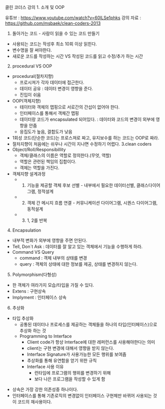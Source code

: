 클린 코더스 강의 1. 소개 및 OOP

유튜브 : https://www.youtube.com/watch?v=60lLSe1phks
강의 자료 : https://github.com/msbaek/clean-coders-2013

1. 돌아가는 코드 - 사람이 읽을 수 있는 코드 만들기
  - 사용되는 코드는 작성후 최소 10회 이상 읽힌다.
  - 변수명을 잘 써야한다.
  - 새로운 코드를 작성하는 시간 VS 작성된 코드를 읽고 수정/추가 하는 시간
2. procedural VS OOP
  - procedural(절차지향)
    - 프로시져가 각자 데이터에 접근한다.
    - 데이터 공유 : 데이터 변경이 영향을 준다.
    - 진입이 쉬움
  - OOP(객체지향)
    - 테이터와 객체의 맵핑으로 서로간의 간섭이 없어야 한다.
    - 인터페이스를 통해서 객체간 맵핑
    - 데이터랑 코드가 encapsulated 되어있다. : 데이터와 코드의 변경이 외부에 영향을 안줌
    - 응집도가 높음, 결합도가 낮음
  - 1회성 코드(단순한 코드)는 프로스져로 짜고, 유지보수를 하는 코드는 OOP로 짜라.
  - 절차지향이 처음에는 쉬우나 시간이 지나면 수정하기 어렵다.
3.clean coders
  - Object/Roll/Responsibillity
    - 객체/클래스의 이름은 역할로 정의한다.(무엇, 역할)
    - 역할은 관련된 책임의 집합이다.
    - 객체는 역할을 가진다.
  - 객체지향 설계과정
    - 1. 기능을 제공할 객체 후보 선별 - 내부에서 필요한 데이터선별, 클래스다이어그램, 정적설계
    - 2. 객체 간 메시지 흐름 연결 - 커뮤니케이션 다이어그램, 시퀀스 다이어그램, 동적설계
    - 3. 1, 2를 반복
4. Encapsulation
  - 내부적 변화가 외부에 영향을 주면 안된다.
  - Tell, Don`t Ask : 데이터를 잘 알고 있는 객체에서 기능을 수행하게 하라.
  - Command VS Query
    - command : 객체 내부의 상태를 변경
    - query : 객체의 상태에 대한 정보를 제공, 상태를 변경하지 않는다.
5. Polymorphism(다형성)
  - 한 객체가 여라가지 모습/타입을 가질 수 있다.
  - Extens : 구현상속
  - Implyment : 인터페이스 상속
6. 추상화
  - 타입 추상화
    - 공통된 데이터나 프로세스를 제공하는 객체들을 하나의 타입(인터페이스)으로 추상화 하는 것
    - Programming to Interface
      - Client code가 항상 Interface에 대한 레퍼런스를 사용해야한다는 의미
      - client는 구현 변경에 대해서 영향을 받지 않는다.
      - Interface Signature가 사용가능한 모든 행위를 보여줌
      - 추상화를 통해 유연함을 얻기 위한 규칙
      - Interface 사용 이유
        - 런타임에 프로그램의 행위를 변경하기 위해
        - 보다 나은 프로그램을 작성할 수 있게 함

* 상속은 가장 강한 의존성중 하나이다.
* 인터페이스를 통해 기존로직의 변경없이 인터페이스 구현체만 바뀌어 사용되는 것이 코드의 재사용이다.
